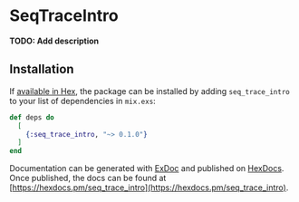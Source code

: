 # SeqTraceIntro

**TODO: Add description**

## Installation

If [available in Hex](https://hex.pm/docs/publish), the package can be installed
by adding `seq_trace_intro` to your list of dependencies in `mix.exs`:

```elixir
def deps do
  [
    {:seq_trace_intro, "~> 0.1.0"}
  ]
end
```

Documentation can be generated with [ExDoc](https://github.com/elixir-lang/ex_doc)
and published on [HexDocs](https://hexdocs.pm). Once published, the docs can
be found at [https://hexdocs.pm/seq_trace_intro](https://hexdocs.pm/seq_trace_intro).

